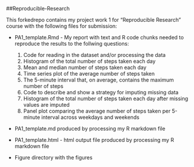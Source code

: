 ##Reproducible-Research

This forkedrepo contains my project work 1 for “Reproducible Research” course with the following files for submission:

* PA1_template.Rmd - My report with text and R code chunks needed to reproduce the results to the follwing questions:
  1.	Code for reading in the dataset and/or processing the data
  2.	Histogram of the total number of steps taken each day
  3.	Mean and median number of steps taken each day
  4.	Time series plot of the average number of steps taken
  5.	The 5-minute interval that, on average, contains the maximum number of steps
  6.	Code to describe and show a strategy for imputing missing data
  7.	Histogram of the total number of steps taken each day after missing values are imputed
  8.	Panel plot comparing the average number of steps taken per 5-minute interval across weekdays and weekends

* PA1_template.md produced by processing my R markdown file
* PA1_template.html - html output file produced by processing my R markdown file
* Figure directory with the figures
